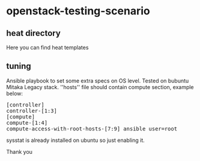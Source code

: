 # openstack-testing-scenario
## heat directory
Here you can find heat templates

## tuning
Ansible playbook to set some extra specs on OS level. Tested on bubuntu Mitaka Legacy stack.
''hosts'' file should contain compute section, example below:
<pre>[controller]
controller-[1:3]
[compute]
compute-[1:4]
compute-access-with-root-hosts-[7:9] ansible_user=root</pre>

sysstat is already installed on ubuntu so just enabling it.


Thank you
